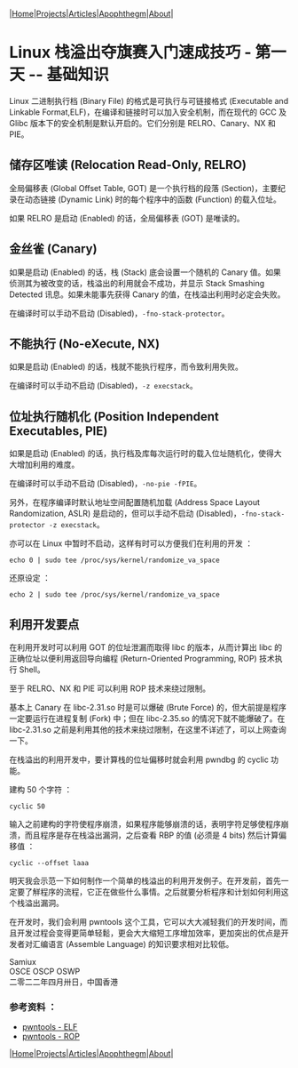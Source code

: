|[Home](/README.md)|[Projects](/projects.md)|[Articles](/articles.md)|[Apophthegm](/apophthegm.md)|[About](/about.md)|

# Linux 栈溢出夺旗赛入门速成技巧 - 第一天 -- 基础知识

Linux 二进制执行档 (Binary File) 的格式是可执行与可链接格式 (Executable and Linkable Format,ELF)，在编译和链接时可以加入安全机制，而在现代的 GCC 及 Glibc 版本下的安全机制是默认开启的。它们分别是 RELRO、Canary、NX 和 PIE。

## 储存区唯读 (Relocation Read-Only,  RELRO)

全局偏移表 (Global Offset Table, GOT) 是一个执行档的段落 (Section)，主要纪录在动态链接 (Dynamic Link) 时的每个程序中的函数 (Function) 的载入位址。

如果 RELRO 是启动 (Enabled) 的话，全局偏移表 (GOT) 是唯读的。

## 金丝雀 (Canary)

如果是启动 (Enabled) 的话，栈 (Stack) 底会设置一个随机的 Canary 值。如果侦测其为被改变的话，栈溢出的利用就会不成功，并显示 Stack Smashing Detected 讯息。如果未能事先获得 Canary 的值，在栈溢出利用时必定会失败。

在编译时可以手动不启动 (Disabled)，```-fno-stack-protector```。

## 不能执行 (No-eXecute, NX)

如果是启动 (Enabled) 的话，栈就不能执行程序，而令致利用失败。

在编译时可以手动不启动 (Disabled)，```-z execstack```。

## 位址执行随机化 (Position Independent Executables, PIE)

如果是启动 (Enabled) 的话，执行档及库每次运行时的载入位址随机化，使得大大增加利用的难度。

在编译时可以手动不启动 (Disabled)，```-no-pie -fPIE```。

另外，在程序编译时默认地址空间配置随机加载 (Address Space Layout Randomization, ASLR) 是启动的，但可以手动不启动 (Disabled)，```-fno-stack-protector -z execstack```。

亦可以在 Linux 中暂时不启动，这样有时可以方便我们在利用的开发 ：

```
echo 0 | sudo tee /proc/sys/kernel/randomize_va_space
```

还原设定 ：

```
echo 2 | sudo tee /proc/sys/kernel/randomize_va_space
```

## 利用开发要点

在利用开发时可以利用 GOT 的位址泄漏而取得 libc 的版本，从而计算出 libc 的正确位址以便利用返回导向编程 (Return-Oriented Programming, ROP) 技术执行 Shell。

至于 RELRO、NX 和 PIE 可以利用 ROP 技术来绕过限制。

基本上 Canary 在 libc-2.31.so 时是可以爆破 (Brute Force) 的，但大前提是程序一定要运行在进程复制 (Fork) 中；但在 libc-2.35.so 的情况下就不能爆破了。在 libc-2.31.so 之前是利用其他的技术来绕过限制，在这里不详述了，可以上网查询一下。

在栈溢出的利用开发中，要计算栈的位址偏移时就会利用 pwndbg 的 cyclic 功能。

建构 50 个字符 ：

```
cyclic 50
```

输入之前建构的字符使程序崩溃，如果程序能够崩溃的话，表明字符足够使程序崩溃，而且程序是存在栈溢出漏洞，之后查看 RBP 的值 (必须是 4 bits) 然后计算偏移值 ：

```
cyclic --offset laaa
```

明天我会示范一下如何制作一个简单的栈溢出的利用开发例子。在开发前，首先一定要了觧程序的流程，它正在做些什么事情。之后就要分析程序和计划如何利用这个栈溢出漏洞。

在开发时，我们会利用 pwntools 这个工具，它可以大大减轻我们的开发时间，而且开发过程会变得更简单轻鬆，更会大大缩短工序增加效率，更加突出的优点是开发者对汇编语言 (Assemble Language) 的知识要求相对比较低。

Samiux   
OSCE  OSCP  OSWP   
二零二二年四月卅日，中国香港   

### 参考资料 ：

- [pwntools - ELF](https://github.com/Gallopsled/pwntools-tutorial/blob/master/elf.md)     
- [pwntools - ROP](https://github.com/Gallopsled/pwntools-tutorial/blob/master/rop.md)   

|[Home](/README.md)|[Projects](/projects.md)|[Articles](/articles.md)|[Apophthegm](/apophthegm.md)|[About](/about.md)|
